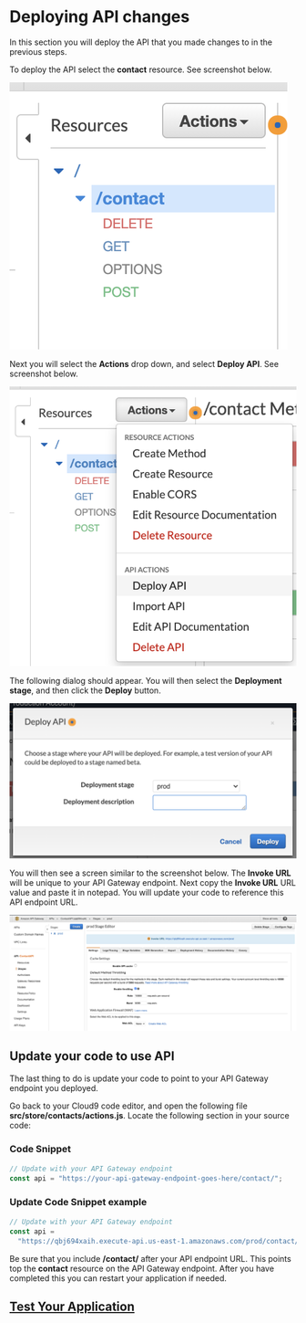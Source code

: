 # Deploying API changes

In this section you will deploy the API that you made changes to in the previous steps.

To deploy the API select the **contact** resource. See screenshot below.

![npm run](../docs/images/api-gateway/api-10.png)

Next you will select the **Actions** drop down, and select **Deploy API**. See screenshot below.

![npm run](../docs/images/api-gateway/api-11.png)

The following dialog should appear. You will then select the **Deployment stage**, and then click the **Deploy** button.

![npm run](../docs/images/api-gateway/api-12.png)

You will then see a screen similar to the screenshot below. The **Invoke URL** will be unique to your API Gateway endpoint. Next copy the **Invoke URL** URL value and paste it in notepad. You will update your code to reference this API endpoint URL.

![npm run](../docs/images/api-gateway/api-13.png)

## Update your code to use API

The last thing to do is update your code to point to your API Gateway endpoint you deployed.

Go back to your Cloud9 code editor, and open the following file **src/store/contacts/actions.js**. Locate the following section in your source code:

### Code Snippet

```js
// Update with your API Gateway endpoint
const api = "https://your-api-gateway-endpoint-goes-here/contact/";
```

### Update Code Snippet example

```js
// Update with your API Gateway endpoint
const api =
  "https://qbj694xaih.execute-api.us-east-1.amazonaws.com/prod/contact/";
```

Be sure that you include **/contact/** after your API endpoint URL. This points top the **contact** resource on the API Gateway endpoint. After you have completed this you can restart your application if needed.

## [Test Your Application](Testing.md)
